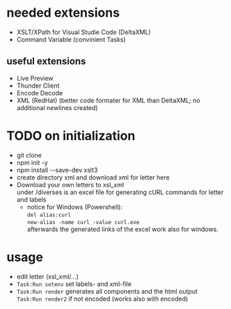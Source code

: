 # needed extensions
* XSLT/XPath for Visual Studie Code (DeltaXML)
* Command Variable (convinient Tasks)
## useful extensions
* Live Preview
* Thunder Client
* Encode Decode
* XML (RedHat) (better code formater for XML than DeltaXML; no additional newlines created)

# TODO on initialization
* git clone
* npm init -y
* npm install --save-dev xslt3
* create directory xml and download xml for letter here
* Download your own letters to xsl_xml\
under /diverses is an excel file for generating cURL commands for letter and labels
  * notice for Windows (Powershell):\
  `del alias:curl`\
  `new-alias -name curl -value curl.exe`\
afterwards the generated links of the excel work also for windows.

# usage
* edit letter (xsl_xml/...)
* `Task:Run setenv` set labels- and xml-file
* `Task:Run render` generates all components and the html output\
`Task:Run render2` if not encoded (works also with encoded)
